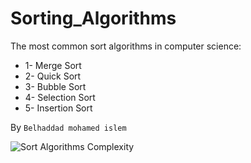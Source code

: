 # Sorting_Algorithms
The most common sort algorithms in computer science:
* 1- Merge Sort
* 2- Quick Sort
* 3- Bubble Sort
* 4- Selection Sort
* 5- Insertion Sort

By `Belhaddad mohamed islem`


![Sort Algorithms Complexity]([http://url/to/img.png](https://drive.google.com/file/d/1OslLwaGshw9Ogu8oVZvcbSODs2Kec2Bh/view?usp=sharing)https://drive.google.com/file/d/1OslLwaGshw9Ogu8oVZvcbSODs2Kec2Bh/view?usp=sharing)
